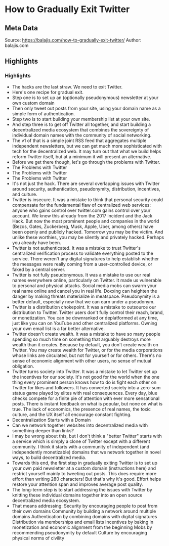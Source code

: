 # How to Gradually Exit Twitter

## Meta Data

Source:  https://balajis.com/how-to-gradually-exit-twitter/ 
Author: balajis.com

## Highlights

### Highlights

- The hacks are the last straw. We need to exit Twitter.
- Here's one recipe for gradual exit.
- Step one is to set up an (optionally pseudonymous) newsletter at your own custom domain
- Then only tweet out posts from your site, using your domain name as a simple form of authentication.
- Step two is to start building your membership list at your own site.
- And step three is to get off Twitter all together, and start building a decentralized media ecosystem that combines the sovereignty of individual domain names with the community of social networking.
- The v1 of that is a simple joint RSS feed that aggregates multiple independent newsletters, but we can get much more sophisticated with tech for the decentralized web. It may turn out that what we build helps reform Twitter itself, but at a minimum it will present an alternative.
- Before we get there though, let's go through the problems with Twitter.
- The Problems with Twitter
- The Problems with Twitter
- The Problems with Twitter
- It's not just the hack. There are several overlapping issues with Twitter around security, authentication, pseudonymity, distribution, incentives, and culture.
- Twitter is insecure. It was a mistake to think that personal security could compensate for the fundamental flaw of centralized web services: anyone who gains control over twitter.com gains control over your account. We knew this already from the 2017 incident and the Jack Hack. But now the most prominent people and companies in the world (Bezos, Gates, Zuckerberg, Musk, Apple, Uber, among others) have been openly and publicly hacked. Tomorrow you may be the victim. And unlike these worthies, you may be silently and privately hacked. Perhaps you already have been.
- Twitter is not authenticated. It was a mistake to trust Twitter's centralized verification process to validate everything posted to the service. There weren't any digital signatures to help establish whether the messages were really coming from a user-controlled device, or faked by a central server.
- Twitter is not fully pseudonymous. It was a mistake to use our real names everywhere online, particularly on Twitter. It made us vulnerable to personal and physical attacks. Social media mobs can swarm your real name online and cancel you in real life. Doxxing can heighten the danger by making threats materialize in meatspace. Pseudonymity is a better default, especially now that we can earn under a pseudonym.
- Twitter is a distribution chokepoint. It was a mistake to outsource our distribution to Twitter. Twitter users don't fully control their reach, brand, or monetization. You can be downranked or deplatformed at any time, just like you can on YouTube and other centralized platforms. Owning your own email list is a far better alternative.
- Twitter doesn't create wealth. It was a mistake to have so many people spending so much time on something that arguably destroys more wealth than it creates. Because by default, you don't create wealth on Twitter. You may create wealth for Twitter, or for the media corporations whose links are circulated, but not for yourself or for others. There's no sense of economic alignment with other users, no sense of mutual obligation.
- Twitter turns society into Twitter. It was a mistake to let Twitter set up the incentives for our society. It's not good for the world when the one thing every prominent person knows how to do is fight each other on Twitter for likes and followers. It has converted society into a zero-sum status game played by elites with real consequences. Every day, blue checks compete for a finite pie of attention with ever more sensational posts. There is instant feedback on what is popular, but none on what is true. The lack of economics, the presence of real names, the toxic culture, and the UX itself all encourage constant fighting.
- Decentralization Starts with a Domain
- Can we network together websites into decentralized media with something deeper than links?
- I may be wrong about this, but I don't think a "better Twitter" starts with a service which is simply a clone of Twitter except with a different community. I think it starts with a community of independent (and independently monetizable) domains that we network together in novel ways, to build decentralized media.
- Towards this end, the first step in gradually exiting Twitter is to set up your own paid newsletter at a custom domain (instructions here) and restrict yourself mainly to tweeting out posts. This does require more effort than writing 280 characters! But that's why it's good. Effort helps restore your attention span and improves average post quality.
- The long-term step is to start addressing the issues with Twitter by knitting these individual domains together into an open source decentralized media ecosystem.
- That means addressing:
  Security by encouraging people to post from their own domains
  Community by building a network around multiple domains
  Authentication by combining domains with digital signatures
  Distribution via memberships and email lists
  Incentives by baking in monetization and economic alignment from the beginning
  Mobs by recommending pseudonymity by default
  Culture by encouraging physical norms of civility
